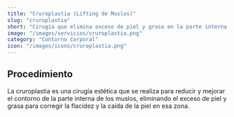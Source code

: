 ```yaml
---
title: "Cruroplastia (Lifting de Muslos)"
slug: "cruroplastia"
short: "Cirugía que elimina exceso de piel y grasa en la parte interna de los muslos para mejorar su contorno."
image: "/images/servicios/cruroplastia.png"
category: "Contorno Corporal"
icon: "/images/icons/cruroplastia.png"
---
```

## Procedimiento
La cruroplastia es una cirugía estética que se realiza para reducir y mejorar el contorno de la parte interna de los muslos, eliminando el exceso de piel y grasa para corregir la flacidez y la caída de la piel en esa zona.
